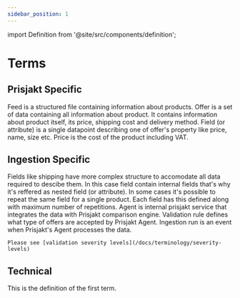 ```yaml
---
sidebar_position: 1
---
```


import Definition from '@site/src/components/definition';

# Terms

## Prisjakt Specific

<Definition id="term_feed" title="Feed">
    Feed is a structured file containing information about products.
</Definition>

<Definition id="term_offer" title="Offer">
    Offer is a set of data containing all information about product. It contains information about product itself, its price, shipping cost and delivery method.
</Definition>

<Definition id="term_field" title="Field">
    Field (or attribute) is a single datapoint describing one of offer's property like price, name, size etc.
</Definition>

<Definition id="term_price" title="Price">
    Price is the cost of the product including VAT. 
</Definition>

## Ingestion Specific


<Definition id="term_nested" title="Nested">
    Fields like shipping have more complex structure to accomodate all data required to descibe them. In this case field contain internal fields that's why it's reffered as nested field (or attribute).
</Definition>


<Definition id="term_repeatable" title="Repeatable">
    In some cases it's possible to repeat the same field for a single product. Each field has this defined along with maximum number of repetitions. 
</Definition>

<Definition id="term_agent" title="Agent">
    Agent is internal prisjakt service that integrates the data with Prisjakt comparison engine.
</Definition>


<Definition id="term_validation_rule" title="Validation  Rule">
    Validation rule defines what type of offers are accepted by Prisjakt Agent.
</Definition>


<Definition id="term_ingestion_run" title="Ingestion Run">
    Ingestion run is an event when Prisjakt's Agent processes the data.
</Definition>


<Definition id="term_severity" title="Severity">

    Please see [validation severity levels](/docs/terminology/severity-levels)

</Definition>

## Technical

<Definition id="term_case_sensitive" title="Case Sensitive">
    This is the definition of the first term.
</Definition>
